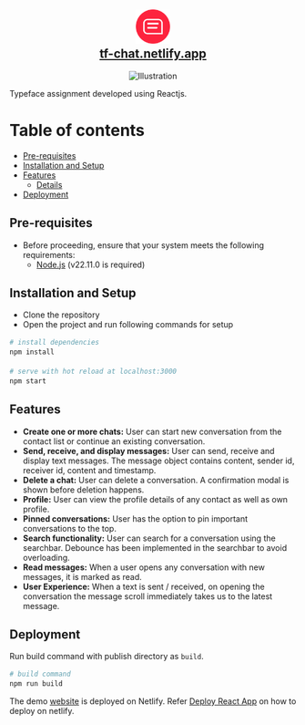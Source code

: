 <h2 align="center">
    <img src="./public/favicon.ico" alt="Logo" width="60" height="60" />
    <br />
    <a href="https://tf-chat.netlify.app">tf-chat.netlify.app</a>
</h2>

<div align="center">
    <img src="./src/images/_" alt="Illustration" />
</div>

Typeface assignment developed using Reactjs.

# Table of contents

* [Pre-requisites](#pre-requisites)
* [Installation and Setup](#installation-and-setup)
* [Features](#features)
    * [Details](#details)
* [Deployment](#deployment)

## Pre-requisites

- Before proceeding, ensure that your system meets the following requirements:
  - [Node.js](https://nodejs.org/en/download/) (v22.11.0 is required)

## Installation and Setup

- Clone the repository
- Open the project and run following commands for setup

```bash
# install dependencies
npm install

# serve with hot reload at localhost:3000
npm start
```

## Features

- <b>Create one or more chats:</b> User can start new conversation from the contact list or continue an existing conversation.
- <b>Send, receive, and display messages:</b> User can send, receive and display text messages. The message object contains content, sender id, receiver id, content and timestamp.
- <b>Delete a chat:</b> User can delete a conversation. A confirmation  modal is shown before deletion happens.
- <b>Profile:</b> User can view the profile details of any contact as well as own profile.
- <b>Pinned conversations:</b> User has the option to pin important conversations to the top.
- <b>Search functionality:</b> User can search for a conversation using the searchbar. Debounce has been implemented in the searchbar to avoid overloading.
- <b>Read messages:</b> When a user opens any conversation with new messages, it is marked as read.
- <b>User Experience:</b> When a text is sent / received, on opening the conversation the message scroll immediately takes us to the latest message.


## Deployment
Run build command with publish directory as `build`.

```bash
# build command
npm run build
```

The demo [website](https://tf-chat.netlify.app) is deployed on Netlify. Refer [Deploy React App](https://www.netlify.com/blog/2016/07/22/deploy-react-apps-in-less-than-30-seconds/) on how to deploy on netlify.